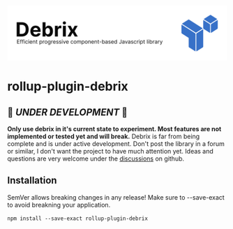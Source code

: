 <div align="center">

[![Debrix Banner: Efficient progressive component-based Javascript library](https://raw.githubusercontent.com/debrixjs/assets/main/images/banner.svg)](https://debrix.dev)

</div>

# rollup-plugin-debrix

## 🚧 _UNDER DEVELOPMENT_ 🚧

**Only use debrix in it's current state to experiment. Most features are not implemented or tested yet and will break.** Debrix is far from being complete and is under active development. Don't post the library in a forum or similar, I don't want the project to have much attention yet. Ideas and questions are very welcome under the [discussions](https://github.com/debrixjs/debrix/discussions) on github.

## Installation

SemVer allows breaking changes in any release! Make sure to --save-exact to avoid breakning your application.

```
npm install --save-exact rollup-plugin-debrix
```
